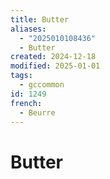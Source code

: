 ```yaml
---
title: Butter
aliases:
  - "2025010108436"
  - Butter
created: 2024-12-18
modified: 2025-01-01
tags:
  - gccommon
id: 1249
french:
  - Beurre
---
```

# Butter
